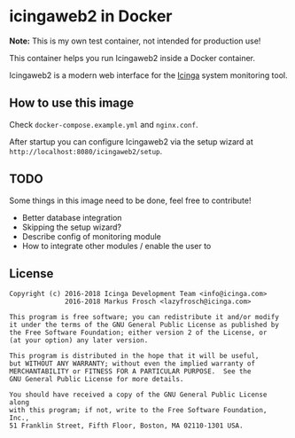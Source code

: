icingaweb2 in Docker
====================

**Note:** This is my own test container, not intended for production use!

This container helps you run Icingaweb2 inside a Docker container.

Icingaweb2 is a modern web interface for the [Icinga](https://www.icinga.com) system monitoring tool.

## How to use this image

Check `docker-compose.example.yml` and `nginx.conf`.

After startup you can configure Icingaweb2 via the setup wizard at `http://localhost:8080/icingaweb2/setup`.

## TODO

Some things in this image need to be done, feel free to contribute!

* Better database integration
* Skipping the setup wizard?
* Describe config of monitoring module
* How to integrate other modules / enable the user to

## License

    Copyright (c) 2016-2018 Icinga Development Team <info@icinga.com>
                  2016-2018 Markus Frosch <lazyfrosch@icinga.com>

    This program is free software; you can redistribute it and/or modify
    it under the terms of the GNU General Public License as published by
    the Free Software Foundation; either version 2 of the License, or
    (at your option) any later version.

    This program is distributed in the hope that it will be useful,
    but WITHOUT ANY WARRANTY; without even the implied warranty of
    MERCHANTABILITY or FITNESS FOR A PARTICULAR PURPOSE.  See the
    GNU General Public License for more details.

    You should have received a copy of the GNU General Public License along
    with this program; if not, write to the Free Software Foundation, Inc.,
    51 Franklin Street, Fifth Floor, Boston, MA 02110-1301 USA.
